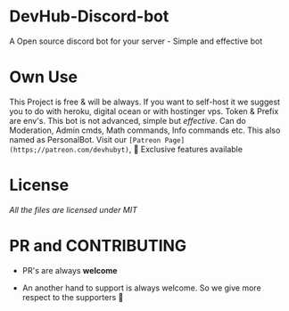 # DevHub-Discord-bot
A Open source discord bot for your server - Simple and effective bot

# Own Use

This Project is free & will be always. If you want to self-host it we suggest you to do with heroku, digital ocean or with hostinger vps. Token & Prefix are env's. This bot is not advanced, simple but *effective*. Can do Moderation, Admin cmds, Math commands, Info commands etc. This also named as PersonalBot. Visit our `[Patreon Page](https;//patreon.com/devhubyt)`, 🙊 Exclusive features available

# License

*All the files are licensed under MIT*

# PR and CONTRIBUTING

* PR's are always **welcome**

* An another hand to support is always welcome. So we give more respect to the supporters 🙏

